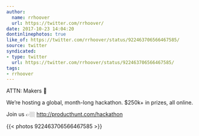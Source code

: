 ```yaml
---
author:
  name: rrhoover
  url: https://twitter.com/rrhoover/
date: 2017-10-23 14:04:20
dontinlinephotos: true
like_of: https://twitter.com/rrhoover/status/922463706566467585/
source: twitter
syndicated:
- type: twitter
  url: https://twitter.com/rrhoover/status/922463706566467585/
tags:
- rrhoover
---
```


ATTN: Makers 🚨



We’re hosting a global, month-long hackathon. $250k+ in prizes, all online.



Join us 👉🏼 http://producthunt.com/hackathon 

{{< photos 922463706566467585 >}}